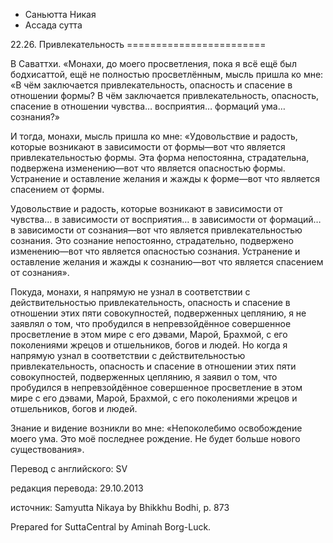 









* Саньютта Никая
* Ассада сутта


22\.26\. Привлекательность
\=\=\=\=\=\=\=\=\=\=\=\=\=\=\=\=\=\=\=\=\=\=\=\=



В Саваттхи\. «Монахи, до моего просветления, пока я всё ещё был бодхисаттой, ещё не полностью просветлённым, мысль пришла ко мне: «В чём заключается привлекательность, опасность и спасение в отношении формы? В чём заключается привлекательность, опасность, спасение в отношении чувства… восприятия… формаций ума… сознания?»


И тогда, монахи, мысль пришла ко мне: «Удовольствие и радость, которые возникают в зависимости от формы—вот что является привлекательностью формы\. Эта форма непостоянна, страдательна, подвержена изменению—вот что является опасностью формы\. Устранение и оставление желания и жажды к форме—вот что является спасением от формы\.


Удовольствие и радость, которые возникают в зависимости от чувства… в зависимости от восприятия… в зависимости от формаций… в зависимости от сознания—вот что является привлекательностью сознания\. Это сознание непостоянно, страдательно, подвержено изменению—вот что является опасностью сознания\. Устранение и оставление желания и жажды к сознанию—вот что является спасением от сознания»\.


Покуда, монахи, я напрямую не узнал в соответствии с действительностью привлекательность, опасность и спасение в отношении этих пяти совокупностей, подверженных цеплянию, я не заявлял о том, что пробудился в непревзойдённое совершенное просветление в этом мире с его дэвами, Марой, Брахмой, с его поколениями жрецов и отшельников, богов и людей\. Но когда я напрямую узнал в соответствии с действительностью привлекательность, опасность и спасение в отношении этих пяти совокупностей, подверженных цеплянию, я заявил о том, что пробудился в непревзойдённое совершенное просветление в этом мире с его дэвами, Марой, Брахмой, с его поколениями жрецов и отшельников, богов и людей\.


Знание и видение возникли во мне: «Непоколебимо освобождение моего ума\. Это моё последнее рождение\. Не будет больше нового существования»\.



Перевод с английского: SV


редакция перевода: 29\.10\.2013


источник: Samyutta Nikaya by Bhikkhu Bodhi, p\. 873


Prepared for SuttaCentral by Aminah Borg\-Luck\.






